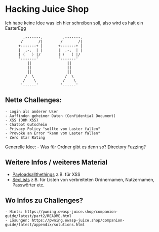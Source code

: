 # Hacking Juice Shop

Ich habe keine Idee was ich hier schreiben soll, also wird es halt ein EasterEgg
 

```
        .-------.         .-------.
       /       /|        /       /|
      +-------+ |       +-------+ |
      |  .-.  | |       |  .-.  | |
      | (   ) |/        | (   ) |/
      '-------'         '-------'
          ||                ||
          ||                ||
          ||                ||
         /  \              /  \
        /    \            /    \
       '------'          '------'
```
## Nette Challenges:
	- Login als anderer User
	- Auffinden geheimer Daten (Confidential Document)
	- XSS (DOM XSS)
	- Chatbot Gutschein
	- Privacy Policy "sollte vom Laster fallen"
	- Provoke an Error "kann vom Laster fallen"
	- Zero Star Rating
Generelle Idee:
	- Was für Ordner gibt es denn so? Directory Fuzzing?
## Weitere Infos / weiteres Material
  - [Payloadsallthethings](https://github.com/swisskyrepo/PayloadsAllTheThings) z.B. für XSS
  - [SecLists](https://github.com/danielmiessler/SecLists) z.B. für Listen von verbreiteten Ordnernamen, Nutzernamen, Passwörter etc. 
## Wo Infos zu Challenges?
	- Hints: https://pwning.owasp-juice.shop/companion-guide/latest/part2/README.html
	- Lösungen: https://pwning.owasp-juice.shop/companion-guide/latest/appendix/solutions.html
